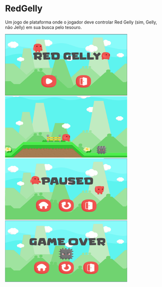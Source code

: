 # RedGelly
Um jogo de plataforma onde o jogador deve controlar Red Gelly (sim, Gelly, não Jelly) em sua busca pelo tesouro. 

<p>
  <img src="/docs/Home.png" height="200" width="400">
  <img src="/docs/Game.png" height="200" width="400">
  <img src="/docs/Pause.png" height="200" width="400">
  <img src="/docs/GameOver.png" height="200" width="400">
</p>
